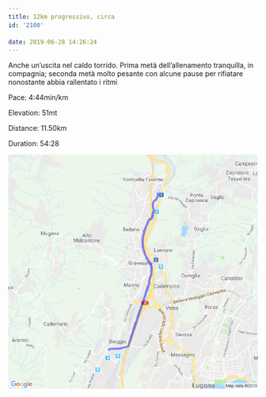 ```yaml
---
title: 12km progressivo, circa
id: '2100'

date: 2019-06-28 14:26:24
---
```


Anche un’uscita nel caldo torrido. Prima metà dell’allenamento tranquilla, in compagnia; seconda metà molto pesante con alcune pause per rifiatare nonostante abbia rallentato i ritmi

Pace: 4:44min/km

Elevation: 51mt

Distance: 11.50km

Duration: 54:28

![image](/images/2021/08/20190628-activity-map.png)
